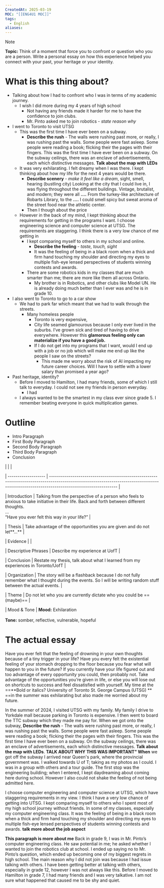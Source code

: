 ```yaml
---
CreatedAt: 2025-03-19
MOC: "[[ENG4U1 MOC]]"
tags:
  - English
aliases:
---
```

> [!NOTE]
> **Topic:** Think of a moment that force you to confront or question who you are a person. Write a personal essay on how this experience helped you connect with your past, your heritage or your identity.

# What is this thing about?
- Talking about how I had to confront who I was in terms of my academic journey.
	- I wish I did more during my 4 years of high school
		- Not having any friends made it harder for me to have the confidence to join clubs. 
		- Mr. Pinto asked me to join robotics - *state reason why*
- I went to Toronto to visit UTSG
	- This was the first time I have ever been on a subway. 
		- **Describe the rush**  - The walls were rushing past more, or really, I was rushing past the walls. Some people were fast asleep. Some people were reading a book; flicking their the pages with their fingers. This was the first time I have ever been on a subway. On the subway ceilings, there was an enclave of advertisements, each which distinctive messages. **Talk about the map with LEDs**
	- It was very exhilarating. I felt dreamy when I was there. I kept thinking about how my life for the next 4 years would be there.
		- **Describe scenery** - *make it feel like a dream*, sight, smell, hearing (bustling city)
		  Looking at the city that I could live in, I was flying throughout the different buildings. Vintage, brutalist, and modern; they were all **….** From the turkey-like architecture of Robarts Library, to the **….** I could smell spicy but sweat aroma of the street food near the athletic center.
		- Then I though about the price
	- However in the back of my mind, I kept thinking about the requirements for getting in the programs I want. I choose engineering science and computer science at UTSG. The requirements are staggering. I think there is a very low chance of me getting in
		- I kept comparing myself to others in my school and online.
			- **Describe the feeling** - *taste, touch, sight*
			- It was the feeling of being in a black room when a thick and firm hand touching my shoulder and directing my eyes to multiple fish-eye lensed perspectives of students winning contests and awards. 
		- There are some robotics kids in my classes that are much smarter than me; there are more like them all across Ontario.
			- My brother is in Robotics, and other clubs like Model UN. He is already doing much better than I ever was and he is in grade 10. 
- I also went to Toronto to go to a car show
	- We had to park far which meant that we had to walk through the streets. 
		- Many homeless people
			- Toronto is very expensive,
			- City life seamed glamourous because I only ever lived in the suburbs. I’ve grown sick and tired of having to drive everywhere. However this **glamorous feeling only can materialize if you have a good job.**
			-  If I do not get into my programs that I want, would I end up with a job or no job which will make me end up like the people I saw on the streets?
				- This made me worry about the risk of AI impacting my future career choices. Will I have to settle with a lower salary than promised a year ago?
- Past heritage, identity?
	- Before I moved to Hamilton, I had many friends, some of which I still talk to everyday. I could not see my friends in person everyday. 
		- I had
	- I always wanted to be the smartest in my class ever since grade 5. I remember beating everyone in quick multiplication games.
# Outline
- Intro Paragraph
- First Body Paragraph
- Second Body Paragraph
- Third Body Paragraph
- Conclusion


|                     |                                                                                                                                                                                                |
 

| ------------------- | ---------------------------------------------------------------------------------------------------------------------------------------------------------------------------------------------- |
 

| Introduction        | Talking from the perspective of a person who feels to anxious to take initiative in their life. Back and forth between different thoughts.<br>…<br>“Have you ever felt this way in your life?” |
 

| Thesis              | Take advantage of the opportunities you are given and do not let**…**                                                                                                                          |
 

| Evidence            |                                                                                                                                                                                                |
 

| Descriptive Phrases | Describe my experience at UofT                                                                                                                                                                 |
 

| Conclusion          | Restate my thesis, talk about what I learned from my experiences in Toronto/UofT                                                                                                               |
 

| Organization        | The story will be a flashback because I do not fully remember what I thought during the events. So I will be writing random stuff between the actual events.                                   |
 

| Theme               | Do not let who you are currently dictate who you could be ==(maybe)==                                                                                                                          |
 

| Mood & Tone         | **Mood:** Exhilaration <br><br>**Tone:** somber, reflective, vulnerable, hopeful 

# The actual essay

Have you ever felt that the feeling of drowning in your own thoughts because of a tiny trigger in your life? Have you every felt the existential feeling of your stomach dropping to the floor because you fear  what will happen to you in the future? If you currently have your life figured out and too advantage of every opportunity you could, then probably not. Take advantage of the opportunities you’re given in life, or else you will lose out on shortcuts to success and feel dissatisfied with yourself. My time at the ==**Bold or italics? University of Toronto St. George Campus (UTSG) ** ==in the summer was exhilarating but also made me worried about my future. 

In the summer of 2024, I visited UTSG with my family. My family I drive to Yorkdale mall because parking in Toronto is expensive. I then went to board the TTC subway which they made me pay for. When we got onto the subway, **Describe the rush**  - The walls were rushing past more, or really, I was rushing past the walls. Some people were fast asleep. Some people were reading a book; flicking their the pages with their fingers. This was the first time I have ever been on a subway. On the subway ceilings, there was an enclave of advertisements, each which distinctive messages. **Talk about the map with LEDs**. **TALK ABOUT WHY THIS WAS IMPORTANT" When** we got off the subway I arrived near Queen's park, where the provincial government was.  I walked towards U of T; taking as my photos as I could. I was in a group with others and a tour guide. The first stop was the engineering building; when I entered, I kept daydreaming about coming here during school. However I also could not shake the feeling of not being admitted here. 

I choose computer engineering and computer science at UTSG, which have staggering requirements in my view. I think I have a very low chance of getting into UTSG. I kept comparing myself to others who I spent most of my high school journey without friends. In some of my classes, especially my computer engineering class. It was the feeling of being in a black room when a thick and firm hand touching my shoulder and directing my eyes to multiple fish-eye lensed perspectives of students winning contests and awards. **talk more about the job aspect**

**This paragraph is more about me**
Back in grade 9, I was in Mr. Pinto’s computer engineering class. He saw potential in me; he asked whether I wanted to join the robotics club at school. I ended up saying no to Mr. Pinto’s question, which ended up becoming one of my biggest regrets in high school. The main reason why I did not join was because I had issue talking with others. I have been getting better at talking with others, especially in grade 12, however I was not always like this. Before I moved to Hamilton in grade 7, I had many friends and I was very talkative. I am not sure what happened that caused me to be shy and quiet.